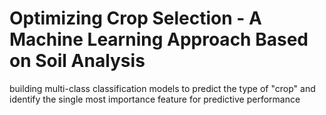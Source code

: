 # Optimizing Crop Selection - A Machine Learning Approach Based on Soil Analysis
 building multi-class classification models to predict the type of "crop" and identify the single most importance feature for predictive performance
